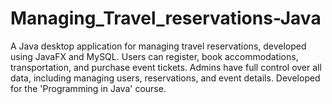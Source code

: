 # Managing_Travel_reservations-Java
A Java desktop application for managing travel reservations, developed using JavaFX and MySQL. Users can register, book accommodations, transportation, and purchase event tickets. Admins have full control over all data, including managing users, reservations, and event details. Developed for the 'Programming in Java' course.
